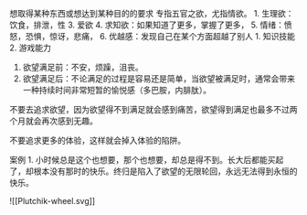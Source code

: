 想取得某种东西或想达到某种目的的要求
专指五官之欲，尤指情欲。
	1. 生理欲：饮食，排泄，性
	3. 爱欲
	4. 求知欲：如果知道了更多，掌握了更多，
	5. 情绪：愤怒，恐惧，惊讶，悲痛，
	6. 优越感：发现自己在某个方面超越了别人
		1. 知识技能
		2. 游戏能力

1. 欲望满足前：不安，烦躁，沮丧。
2. 欲望满足后：不论满足的过程是容易还是简单，当欲望被满足时，通常会带来一种持续时间非常短暂的愉悦感（多巴胺，内腓肽）。

不要去追求欲望，因为欲望得不到满足就会感到痛苦，欲望得到满足也最多不过两个月就会再次感到无趣。

不要追求更多的体验，这样就会掉入体验的陷阱。

案例
	1. 小时候总是这个也想要，那个也想要，却总是得不到。长大后都能买起了，却根本没有那时的快乐。终归是陷入了欲望的无限轮回，永远无法得到永恒的快乐。

![[Plutchik-wheel.svg]] 